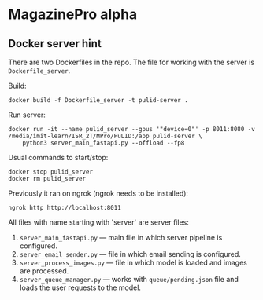 # MagazinePro alpha

## Docker server hint

There are two Dockerfiles in the repo. The file for working with the server is `Dockerfile_server`.

Build:
```
docker build -f Dockerfile_server -t pulid-server .
```
Run server:
```
docker run -it --name pulid_server --gpus '"device=0"' -p 8011:8080 -v /media/imit-learn/ISR_2T/MPro/PuLID:/app pulid-server \
    python3 server_main_fastapi.py --offload --fp8
```

Usual commands to start/stop:
```
docker stop pulid_server
docker rm pulid_server
```

Previously it ran on ngrok (ngrok needs to be installed):
```
ngrok http http://localhost:8011
```

All files with name starting with 'server' are server files:

1. `server_main_fastapi.py` — main file in which server pipeline is configured.
2. `server_email_sender.py` — file in which email sending is configured.
3. `server_process_images.py` — file in which model is loaded and images are processed.
4. `server_queue_manager.py` — works with `queue/pending.json` file and loads the user requests to the model.